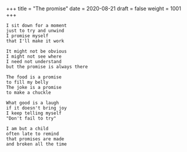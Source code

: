 +++
title = "The promise"
date = 2020-08-21
draft = false
weight = 1001
+++

```nil
I sit down for a moment
just to try and unwind
I promise myself
that I'll make it work

It might not be obvious
I might not see where
I need not understand
but the promise is always there

The food is a promise
to fill my belly
The joke is a promise
to make a chuckle

What good is a laugh
if it doesn't bring joy
I keep telling myself
"Don't fail to try"

I am but a child
often late to remind
that promises are made
and broken all the time
```